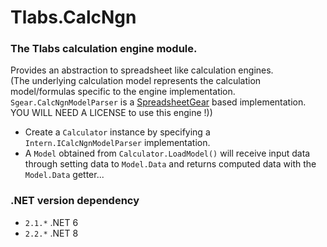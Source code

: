 ﻿# Tlabs.CalcNgn

### The Tlabs calculation engine module.
Provides an abstraction to spreadsheet like calculation engines.  
(The underlying calculation model represents the calculation model/formulas specific to the engine implementation. `Sgear.CalcNgnModelParser` is a [SpreadsheetGear](https://www.spreadsheetgear.com) based implementation. YOU WILL NEED A LICENSE to use this engine !))


* Create a `Calculator` instance by specifying a `Intern.ICalcNgnModelParser` implementation.
* A `Model` obtained from `Calculator.LoadModel()` will receive input data through setting data to `Model.Data`
  and returns computed data with the `Model.Data` getter...

### .NET version dependency
*	`2.1.*` .NET 6
*	`2.2.*` .NET 8
